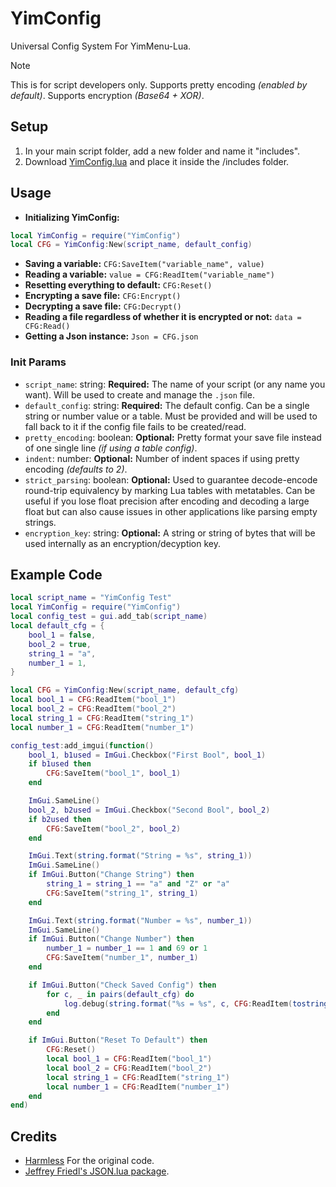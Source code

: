 # YimConfig

Universal Config System For YimMenu-Lua.

> [!NOTE]
> This is for script developers only.
> Supports pretty encoding *(enabled by default)*.
> Supports encryption *(Base64 + XOR)*.

## Setup

1. In your main script folder, add a new folder and name it "includes".
2. Download [YimConfig.lua](https://github.com/YimMenu-Lua/YimConfig/releases/latest) and place it inside the /includes folder.

## Usage

- **Initializing YimConfig:**

```Lua
local YimConfig = require("YimConfig")
local CFG = YimConfig:New(script_name, default_config)
```

- **Saving a variable:** `CFG:SaveItem("variable_name", value)`
- **Reading a variable:** `value = CFG:ReadItem("variable_name")`
- **Resetting everything to default:** `CFG:Reset()`
- **Encrypting a save file:** `CFG:Encrypt()`
- **Decrypting a save file:** `CFG:Decrypt()`
- **Reading a file regardless of whether it is encrypted or not:** `data = CFG:Read()`
- **Getting a Json instance:** `Json = CFG.json`

### Init Params

- `script_name`: string: **Required:** The name of your script (or any name you want). Will be used to create and manage the `.json` file.
- `default_config`: string: **Required:** The default config. Can be a single string or number value or a table. Must be provided and will be used to fall back to it if the config file fails to be created/read.
- `pretty_encoding`: boolean: **Optional:** Pretty format your save file instead of one single line *(if using a table config)*.
- `indent`: number: **Optional:** Number of indent spaces if using pretty encoding *(defaults to 2)*.
- `strict_parsing`: boolean: **Optional:** Used to guarantee decode-encode round-trip equivalency by marking Lua tables with metatables. Can be useful if you lose float precision after encoding and decoding a large float but can also cause issues in other applications like parsing empty strings.
- `encryption_key`: string: **Optional:** A string or string of bytes that will be used internally as an encryption/decyption key.

## Example Code

```Lua
local script_name = "YimConfig Test"
local YimConfig = require("YimConfig")
local config_test = gui.add_tab(script_name)
local default_cfg = {
    bool_1 = false,
    bool_2 = true,
    string_1 = "a",
    number_1 = 1,
}

local CFG = YimConfig:New(script_name, default_cfg)
local bool_1 = CFG:ReadItem("bool_1")
local bool_2 = CFG:ReadItem("bool_2")
local string_1 = CFG:ReadItem("string_1")
local number_1 = CFG:ReadItem("number_1")

config_test:add_imgui(function()
    bool_1, b1used = ImGui.Checkbox("First Bool", bool_1)
    if b1used then
        CFG:SaveItem("bool_1", bool_1)
    end

    ImGui.SameLine()
    bool_2, b2used = ImGui.Checkbox("Second Bool", bool_2)
    if b2used then
        CFG:SaveItem("bool_2", bool_2)
    end

    ImGui.Text(string.format("String = %s", string_1))
    ImGui.SameLine()
    if ImGui.Button("Change String") then
        string_1 = string_1 == "a" and "Z" or "a"
        CFG:SaveItem("string_1", string_1)
    end

    ImGui.Text(string.format("Number = %s", number_1))
    ImGui.SameLine()
    if ImGui.Button("Change Number") then
        number_1 = number_1 == 1 and 69 or 1
        CFG:SaveItem("number_1", number_1)
    end

    if ImGui.Button("Check Saved Config") then
        for c, _ in pairs(default_cfg) do
            log.debug(string.format("%s = %s", c, CFG:ReadItem(tostring(c))))
        end
    end

    if ImGui.Button("Reset To Default") then
        CFG:Reset()
        local bool_1 = CFG:ReadItem("bool_1")
        local bool_2 = CFG:ReadItem("bool_2")
        local string_1 = CFG:ReadItem("string_1")
        local number_1 = CFG:ReadItem("number_1")
    end
end)
```

## Credits

- [Harmless](https://github.com/harmless05) For the original code.
- [Jeffrey Friedl's JSON.lua package](http://regex.info/blog/lua/json).
